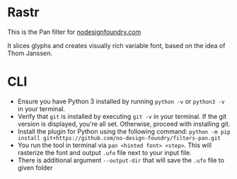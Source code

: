 # Rastr

This is the Pan filter for [nodesignfoundry.com](https://nodesignfoundry.com)

It slices glyphs and creates visually rich variable font, based on the idea of Thom Janssen.


# CLI
- Ensure you have Python 3 installed by running `python -v` or `python3 -v` in your terminal.
- Verify that `git` is installed by executing `git -v` in your terminal. If the git version is displayed, you're all set. Otherwise, proceed with installing git.
- Install the plugin for Python using the following command: `python -m pip install git+https://github.com/no-design-foundry/filters-pan.git`
- You run the tool in terminal via `pan <hinted font> <step>`. This will rasterize the font and output `.ufo` file next to your input file.
- There is additional argument `--output-dir` that will save the `.ufo` file to given folder

